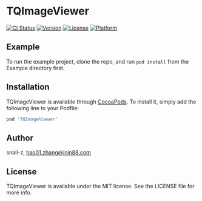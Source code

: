 # TQImageViewer

[![CI Status](http://img.shields.io/travis/snail-z/TQImageViewer.svg?style=flat)](https://travis-ci.org/snail-z/TQImageViewer)
[![Version](https://img.shields.io/cocoapods/v/TQImageViewer.svg?style=flat)](http://cocoapods.org/pods/TQImageViewer)
[![License](https://img.shields.io/cocoapods/l/TQImageViewer.svg?style=flat)](http://cocoapods.org/pods/TQImageViewer)
[![Platform](https://img.shields.io/cocoapods/p/TQImageViewer.svg?style=flat)](http://cocoapods.org/pods/TQImageViewer)

## Example

To run the example project, clone the repo, and run `pod install` from the Example directory first.

## Installation

TQImageViewer is available through [CocoaPods](http://cocoapods.org). To install
it, simply add the following line to your Podfile:

```ruby
pod 'TQImageViewer'
```

## Author

snail-z, hao01.zhang@inin88.com

## License

TQImageViewer is available under the MIT license. See the LICENSE file for more info.

